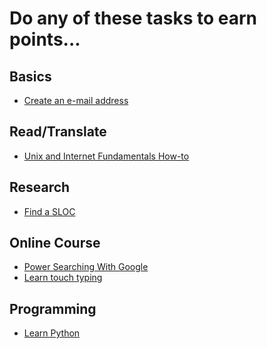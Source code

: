 Do any of these tasks to earn points...
=======================================

Basics
------
* [Create an e-mail address](tasks/create_email_address.md)

Read/Translate
--------------
* [Unix and Internet Fundamentals How-to](tasks/translate_TLDP_UIF.md)

Research
--------
* [Find a SLOC](tasks/Find_a_SLOC.md)

Online Course
-------------
* [Power Searching With Google](tasks/power_searching_google.md)
* [Learn touch typing](tasks/touch_typing.md)

Programming
-----------
* [Learn Python](tasks/learn_python.md)

